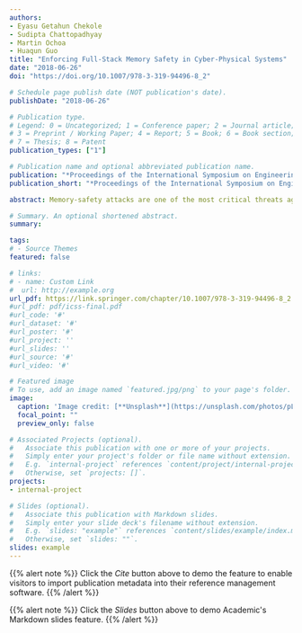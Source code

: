 ```yaml
---
authors:
- Eyasu Getahun Chekole
- Sudipta Chattopadhyay
- Martin Ochoa 
- Huaqun Guo
title: "Enforcing Full-Stack Memory Safety in Cyber-Physical Systems"
date: "2018-06-26"
doi: "https://doi.org/10.1007/978-3-319-94496-8_2"

# Schedule page publish date (NOT publication's date).
publishDate: "2018-06-26"

# Publication type.
# Legend: 0 = Uncategorized; 1 = Conference paper; 2 = Journal article;
# 3 = Preprint / Working Paper; 4 = Report; 5 = Book; 6 = Book section;
# 7 = Thesis; 8 = Patent
publication_types: ["1"]

# Publication name and optional abbreviated publication name.
publication: "*Proceedings of the International Symposium on Engineering Secure Software and Systems (ESSoS'18), Springer*"
publication_short: "*Proceedings of the International Symposium on Engineering Secure Software and Systems (ESSoS'18), Springer*"

abstract: Memory-safety attacks are one of the most critical threats against Cyber-Physical Systems (CPS). As opposed to mainstream systems, CPS often impose stringent timing constraints. Given such timing constraints, how can we protect CPS from memory-safety attacks? In this paper, we propose a full-stack memory-safety attack detection method to address this challenge. We also quantify the notion of tolerability of memory-safety overheads (MSO) in terms of the expected real-time constraints of a typical CPS. We implemented and evaluated our proposed solution on a real-world Secure Water Treatment (SWaT) testbed. Concretely, we show that our proposed solution incurs a memory-safety overhead of 419.91µs, which is tolerable for the real-time constraints imposed by the SWaT system. Additionally, We also discuss how different parameters of a typical CPS will impact the execution time of the CPS computational logic and memory safety overhead.

# Summary. An optional shortened abstract.
summary: 

tags:
# - Source Themes
featured: false

# links:
# - name: Custom Link
#  url: http://example.org
url_pdf: https://link.springer.com/chapter/10.1007/978-3-319-94496-8_2
#url_pdf: pdf/icss-final.pdf
#url_code: '#'
#url_dataset: '#'
#url_poster: '#'
#url_project: ''
#url_slides: ''
#url_source: '#'
#url_video: '#'

# Featured image
# To use, add an image named `featured.jpg/png` to your page's folder. 
image:
  caption: 'Image credit: [**Unsplash**](https://unsplash.com/photos/pLCdAaMFLTE)'
  focal_point: ""
  preview_only: false

# Associated Projects (optional).
#   Associate this publication with one or more of your projects.
#   Simply enter your project's folder or file name without extension.
#   E.g. `internal-project` references `content/project/internal-project/index.md`.
#   Otherwise, set `projects: []`.
projects:
- internal-project

# Slides (optional).
#   Associate this publication with Markdown slides.
#   Simply enter your slide deck's filename without extension.
#   E.g. `slides: "example"` references `content/slides/example/index.md`.
#   Otherwise, set `slides: ""`.
slides: example
---
```


{{% alert note %}}
Click the *Cite* button above to demo the feature to enable visitors to import publication metadata into their reference management software.
{{% /alert %}}

{{% alert note %}}
Click the *Slides* button above to demo Academic's Markdown slides feature.
{{% /alert %}}

